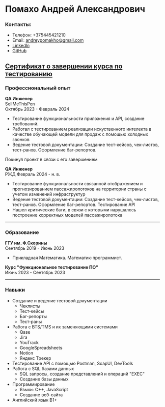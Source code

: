 # Помахо Андрей Александрович

### Контакты:
- Телефон: +375445421210 
- Email: andreypomakho@gmail.com
- [LinkedIn](https://www.linkedin.com/in/andreypomakho/)
- [GitHub](https://github.com/AndreiPamakha/AndreiPamakha)

[Сертификат о завершении курса по тестированию](https://v2.coreapp.ai/certificate/pdf/651a87140a87cc253c55e572)
---

### Профессиональный опыт  
**QA Инженер**  
SellMeThisPen  
Октябрь 2023 - Февраль 2024  

- Тестирование функциональности приложения и API, создание требований.
- Работал с тестированием реализации искуственного интелекта в качестве обучающей модели для продаж с помощью холодных звонков
- Ведение тестовой документации: Создание тест-кейсов, чек-листов, тест-ранов. Оформление баг-репортов.

Покинул проект в связи с его завершением  

**QA Инженер**  
РЖД
Февраль 2024 - н. в.  

- Тестирование функциональности связанной отображением и прогнозированием пассажиропотоков на территории страны с учетом изменений инфраструктур
- Ведение тестовой документации: Создание тест-кейсов, чек-листов, тест-ранов. Оформление баг-репортов. Тестирование API
- Нашел критические баги, в связи с которыми нарушалось построение корректных моделей пассажиропотока


---

### Образование
**ГГУ им. Ф.Скорины**  
Сентябрь 2019 - Июнь 2023  

- Прикладная Математика. Математик-программист.

**Курс "Функциональное тестирование ПО"**  
Июнь 2023 - Сентябрь 2023

---  

### Навыки  

- Создание и ведение тестовой документации
  - Чеклисты
  - Тест-кейсы
  - Баг-репорты
  - Тест-раны
- Работа с BTS/TMS и их заменяющими системами
  - Qase
  - Jira
  - YouTrack
  - GoogleSpreadsheets
  - Notion
  - Яндекс Трекер
- Тестирование API с помощью Postman, SoapUI, DevTools
- Работа с SQL базами данных
  - SQL запросы, создание представлений и операций "EXEC"
  - Создание базы данных
- Программирование
  - Языки: C++, JavaScript
  - Создание веб-сайта
- Английский язык B1+ 
